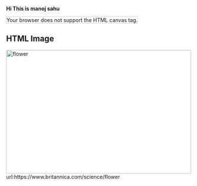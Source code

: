 <b>Hi This is manoj sahu</b>
<html>
<body>

<canvas id="myCanvas" width="200" height="100" style="border:1px solid #d3d3d3;">
Your browser does not support the HTML canvas tag.</canvas>

<script>
var c = document.getElementById("myCanvas"); 
var ctx = c.getContext("2d");
// Create gradient
var grd = ctx.createLinearGradient(0,0,200,0);
grd.addColorStop(0,"red");
grd.addColorStop(1,"white");
// Fill with gradient
ctx.fillStyle = grd;
ctx.fillRect(10,10,150,80); 
</script>

</body>
</html>
<html>
<body>

<h2>HTML Image</h2>
<img src="https://www.britannica.com/science/flower" alt="flower" width="500" height="333">

</body>
</html>
url:https://www.britannica.com/science/flower

